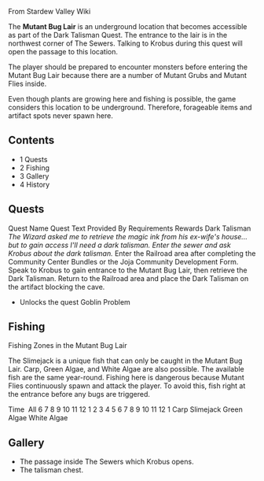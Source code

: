 From Stardew Valley Wiki

The **Mutant Bug Lair** is an underground location that becomes accessible as part of the Dark Talisman Quest. The entrance to the lair is in the northwest corner of The Sewers. Talking to Krobus during this quest will open the passage to this location.

The player should be prepared to encounter monsters before entering the Mutant Bug Lair because there are a number of Mutant Grubs and Mutant Flies inside.

Even though plants are growing here and fishing is possible, the game considers this location to be underground. Therefore, forageable items and artifact spots never spawn here.

## Contents

- 1 Quests
- 2 Fishing
- 3 Gallery
- 4 History

## Quests

Quest Name Quest Text Provided By Requirements Rewards Dark Talisman *The Wizard asked me to retrieve the magic ink from his ex-wife's house... but to gain access I'll need a dark talisman. Enter the sewer and ask Krobus about the dark talisman.* Enter the Railroad area after completing the Community Center Bundles or the Joja Community Development Form. Speak to Krobus to gain entrance to the Mutant Bug Lair, then retrieve the Dark Talisman. Return to the Railroad area and place the Dark Talisman on the artifact blocking the cave.

- Unlocks the quest Goblin Problem

## Fishing

Fishing Zones in the Mutant Bug Lair

The Slimejack is a unique fish that can only be caught in the Mutant Bug Lair. Carp, Green Algae, and White Algae are also possible. The available fish are the same year-round. Fishing here is dangerous because Mutant Flies continuously spawn and attack the player. To avoid this, fish right at the entrance before any bugs are triggered.

Time  All 6 7 8 9 10 11 12 1 2 3 4 5 6 7 8 9 10 11 12 1 Carp Slimejack Green Algae White Algae

## Gallery

- The passage inside The Sewers which Krobus opens.
- The talisman chest.